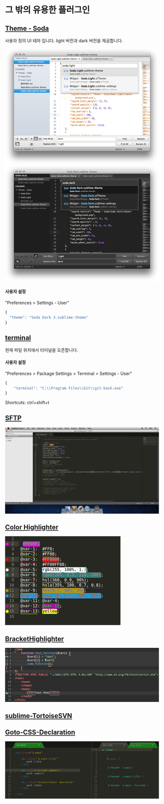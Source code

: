 # 그 밖의 유용한 플러그인

## [Theme - Soda](http://buymeasoda.github.io/soda-theme/)

사용자 정의 UI 테마 입니다. light 버전과 dark 버전을 제공합니다.

![](./img/soda-light-screenshot.png)
![](./img/soda-dark-screenshot.png)

#### 사용자 설정

"Preferences > Settings - User"

```javascript
{
  "theme": "Soda Dark 3.sublime-theme"
}
```

## [terminal](https://github.com/wbond/sublime_terminal)

현재 파일 위치에서 터미널을 오픈합니다.

#### 사용자 설정

"Preferences > Package Settings > Terminal > Settings - User"

```javascript
{
    "terminal": "C:\\Program Files\\Git\\git-bash.exe"
}
```

Shortcuts: ctrl+shift+t

## [SFTP](https://wbond.net/sublime_packages/sftp)

![](./img/remote_config.png)

## [Color Highlighter](https://github.com/Monnoroch/ColorHighlighter)

![](./img/colorHighlighter.png)

## [BracketHighlighter](https://github.com/facelessuser/BracketHighlighter)

![](./img/BracketHighlighter.png)


## [sublime-TortoiseSVN](https://github.com/dexbol/sublime-TortoiseSVN)


## [Goto-CSS-Declaration]()

![](./img/Goto-CSS-Declaration.gif)
